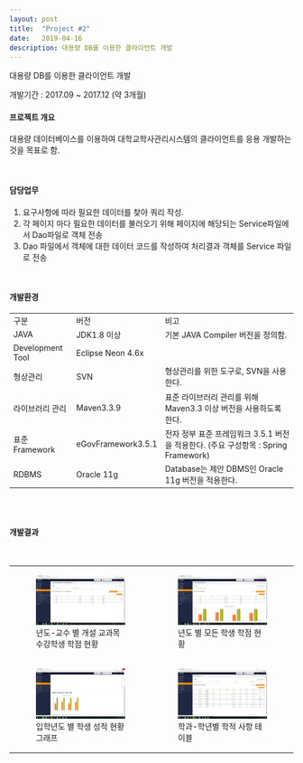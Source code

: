 ```yaml
---
layout: post
title:  "Project #2"
date:   2019-04-16
description: 대용량 DB를 이용한 클라이언트 개발
---
```


<p class="intro">대용량 DB를 이용한 클라이언트 개발</p>
개발기간 : 2017.09 ~ 2017.12 (약 3개월)

#### 프로젝트 개요

대용량 데이터베이스를 이용하여 대학교학사관리시스템의 클라이언트를 응용 개발하는 것을 목표로 함.

<br/>

#### 담당업무

1. 요구사항에 따라 필요한 데이터를 찾아 쿼리 작성.
2. 각 페이지 마다 필요한 데이터를 불러오기 위해 페이지에 해당되는 Service파일에서 Dao파일로 객체 전송
3. Dao 파일에서 객체에 대한 데이터 코드를 작성하여 처리결과 객체를 Service 파일로 전송


<br/>

#### 개발환경

<table>
    <tr>
        <td>구분</td>
        <td>버전</td>
        <td>비고</td>
    </tr>
    <tr>
        <td>JAVA</td>
        <td>JDK1.8 이상</td>
        <td>기본 JAVA Compiler 버전을 정의함.</td>
    </tr>
    <tr>
        <td>Development Tool</td>
        <td>Eclipse Neon 4.6x</td>
        <td></td>
    </tr>
    <tr>
        <td>형상관리</td>
        <td>SVN</td>
        <td>형상관리를 위한 도구로, SVN을 사용한다.</td>
    </tr>
    <tr>
        <td>라이브러리 관리</td>
        <td>Maven3.3.9</td>
        <td>표준 라이브러리 관리를 위해 Maven3.3 이상 버전을 사용하도록 한다.</td>
    </tr>
    <tr>
        <td>표준 Framework</td>
        <td>eGovFramework3.5.1</td>
        <td>전자 정부 표준 프레임워크 3.5.1 버전을 적용한다.
        (주요 구성항목 : Spring Framework)</td>
    </tr>
    <tr>
        <td>RDBMS</td>
        <td>Oracle 11g</td>
        <td>Database는 제안 DBMS인 Oracle 11g 버전을 적용한다.</td>
    </tr>
</table>


<br/>

<br/>

#### 개발결과 
<br/>

<table>
    <tr>
        <td>
            <figure>
                <img src="/assets/img/년도-교수별 개설 교과목 수강 학생 학점 현황 테이블.jpg" alt=""/>
                <figcaption>년도-교수 별 개설 교과목 수강학생 학점 현황</figcaption>
            </figure>
        </td>
        <td>
            <figure>
                <img src="/assets/img/년도별모든학생학점현황.jpg" alt=""/>
                <figcaption>년도 별 모든 학생 학점 현황 </figcaption>
            </figure>
        </td>
    </tr>
    <tr>
        <td>
            <figure>
                <img src="/assets/img/입학년도 별 학생 성적 현황 그래프.jpg" alt=""/>
                <figcaption>입학년도 별 학생 성적 현황 그래프</figcaption>
            </figure>
        </td>
        <td>
            <figure>
                <img src="/assets/img/학과-학년별 학적 사항 테이블.jpg" alt=""/>
                <figcaption>학과-학년별 학적 사항 테이블 </figcaption>
            </figure>
        </td>
    </tr>
</table>

<br/>

<br/><br/>

